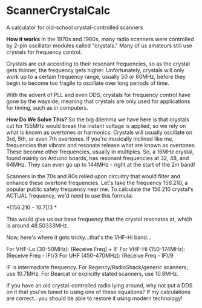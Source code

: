 # ScannerCrystalCalc
A calculator for old-school crystal-controlled scanners

**How it works**
In the 1970s and 1980s, many radio scanners were controlled by 2-pin oscillator modules called "crystals." Many of us amateurs still use crystals for frequency control.

Crystals are cut according to their resonant frequencies, so as the crystal gets thinner, the frequency gets higher. Unfortunately, crystals will only work up to a certain frequency range, usually 50 or 60MHz, before they begin to become too fragile to oscillate over long periods of time.

With the advent of PLL and even DDS, crystals for frequency control have gone by the wayside, meaning that crystals are only used for applications for timing, such as in computers.

**How Do We Solve This?**
So the big dilemma we have here is that crystals cut for 155MHz would break the instant voltage is applied, so we rely on what is known as overtones or harmonics. Crystals will usually oscillate on 3rd, 5th, or even 7th overtones. If you're musically inclined like me, frequencies that vibrate and resonate release what are known as overtones. These become other frequencies, usually in multiples. So, a 16MHz crystal, found mainly on Arduino boards, has resonant frequencies at 32, 48, and 64MHz. They can even go up to 144MHz - right at the start of the 2m band!

Scanners in the 70s and 80s relied upon circuitry that would filter and enhance these overtone frequencies. Let's take the frequency 156.210, a popular public safety frequency near me. To calculate the 156.210 crystal's ACTUAL frequency, we'd need to use this formula:

*(156.210 - 10.7)/3 *

This would give us our base frequency that the crystal resonates at, which is around 48.50333MHz.

Now, here's where it gets tricky...that's the VHF-Hi band...

For VHF-Lo (30-50MHz): (Receive Freq) + IF
For VHF-Hi (150-174MHz): (Receive Freq - IF)/3
For UHF (450-470MHz): (Receive Freq - IF)/9

IF is intermediate frequency. For Regency/RadioShack/generic scanners, use 10.7MHz. For Bearcat or explicitly stated scanners, use 10.8MHz.

If you have an old crystal-controlled radio lying around, why not put a DDS on it that you've tuned to using one of these equations? If my calculations are correct...you should be able to restore it using modern technology!

